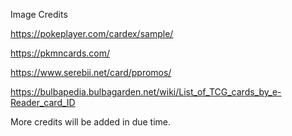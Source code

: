 Image Credits

https://pokeplayer.com/cardex/sample/

https://pkmncards.com/

https://www.serebii.net/card/ppromos/

https://bulbapedia.bulbagarden.net/wiki/List_of_TCG_cards_by_e-Reader_card_ID

More credits will be added in due time.